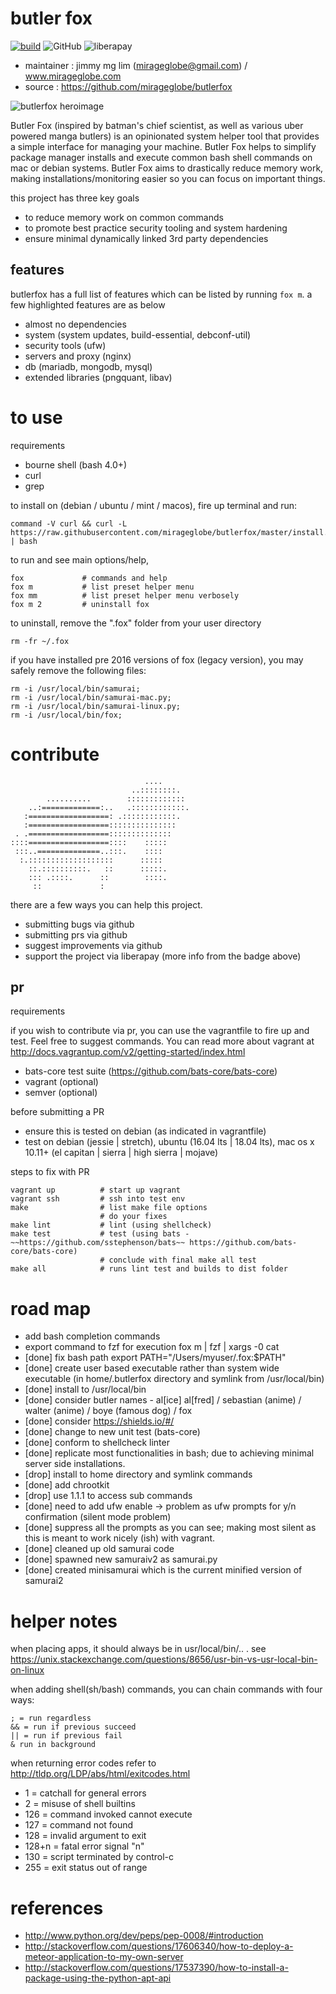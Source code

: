 # butler fox

[![build](https://img.shields.io/travis/mirageglobe/butlerfox.svg)](https://travis-ci.org/mirageglobe/butlerfox)
![GitHub](https://img.shields.io/github/license/mirageglobe/butlerfox.svg)
![liberapay](https://img.shields.io/liberapay/patrons/mirageglobe.svg?logo=liberapay)

- maintainer : jimmy mg lim (mirageglobe@gmail.com) / www.mirageglobe.com
- source : https://github.com/mirageglobe/butlerfox

![butlerfox heroimage](https://github.com/mirageglobe/butlerfox/blob/master/heroimage.png)

Butler Fox (inspired by batman's chief scientist, as well as various uber powered manga butlers) is an opinionated system helper tool that provides a simple interface for managing your machine. Butler Fox helps to simplify package manager installs and execute common bash shell commands on mac or debian systems. Butler Fox aims to drastically reduce memory work, making installations/monitoring easier so you can focus on important things.

this project has three key goals

- to reduce memory work on common commands
- to promote best practice security tooling and system hardening
- ensure minimal dynamically linked 3rd party dependencies

## features

butlerfox has a full list of features which can be listed by running `fox m`. a few highlighted features are as below

- almost no dependencies
- system (system updates, build-essential, debconf-util)
- security tools (ufw)
- servers and proxy (nginx)
- db (mariadb, mongodb, mysql)
- extended libraries (pngquant, libav)

# to use

requirements

- bourne shell (bash 4.0+)
- curl
- grep

to install on (debian / ubuntu / mint / macos), fire up terminal and run:

```
command -V curl && curl -L https://raw.githubusercontent.com/mirageglobe/butlerfox/master/install.sh | bash
```

to run and see main options/help,

```
fox             # commands and help
fox m           # list preset helper menu
fox mm          # list preset helper menu verbosely
fox m 2         # uninstall fox
```

to uninstall, remove the ".fox" folder from your user directory

```
rm -fr ~/.fox
```

if you have installed pre 2016 versions of fox (legacy version), you may safely remove the following files:

```
rm -i /usr/local/bin/samurai;
rm -i /usr/local/bin/samurai-mac.py;
rm -i /usr/local/bin/samurai-linux.py;
rm -i /usr/local/bin/fox;
```

# contribute

```
                              ....
                           ..::::::::.
        ..........        :::::::::::::
    ..:=============:..   .::::::::::::.
   :==================: .::::::::::::.
   :==================:::::::::::::::
 . .==================::::::::::::::
::::==================::::    :::::
 :::..==============..:::.    ::::
  :.:::::::::::::::::::      :::::
    ::.::::::::::.   ::      :::::.
    ::: .::::.      ::        ::::.
     ::             :
```

there are a few ways you can help this project.

- submitting bugs via github
- submitting prs via github
- suggest improvements via github
- support the project via liberapay (more info from the badge above)

## pr

requirements

if you wish to contribute via pr, you can use the vagrantfile to fire up and test. Feel free to suggest commands. You can read more about vagrant at http://docs.vagrantup.com/v2/getting-started/index.html

- bats-core test suite (https://github.com/bats-core/bats-core)
- vagrant (optional)
- semver (optional)

before submitting a PR

- ensure this is tested on debian (as indicated in vagrantfile)
- test on debian (jessie | stretch), ubuntu (16.04 lts | 18.04 lts), mac os x 10.11+ (el capitan | sierra | high sierra | mojave)

steps to fix with PR

```
vagrant up          # start up vagrant
vagrant ssh         # ssh into test env
make                # list make file options
                    # do your fixes
make lint           # lint (using shellcheck)
make test           # test (using bats - ~~https://github.com/sstephenson/bats~~ https://github.com/bats-core/bats-core)
                    # conclude with final make all test
make all            # runs lint test and builds to dist folder
```

# road map

- add bash completion commands
- export command to fzf for execution fox m | fzf | xargs -0 cat
- [done] fix bash path export PATH="/Users/myuser/.fox:$PATH"
- [done] create user based executable rather than system wide executable (in home/.butlerfox directory and symlink from /usr/local/bin)
- [done] install to /usr/local/bin
- [done] consider butler names - al[ice] al[fred] / sebastian (anime) / walter (anime) / boye (famous dog) / fox
- [done] consider https://shields.io/#/
- [done] change to new unit test (bats-core)
- [done] conform to shellcheck linter
- [done] replicate most functionalities in bash; due to achieving minimal server side installations.
- [drop] install to home directory and symlink commands
- [done] add chrootkit
- [drop] use 1.1.1 to access sub commands
- [done] need to add ufw enable -> problem as ufw prompts for y/n confirmation (silent mode problem)
- [done] suppress all the prompts as you can see; making most silent as this is meant to work nicely (ish) with vagrant.
- [done] cleaned up old samurai code
- [done] spawned new samuraiv2 as samurai.py
- [done] created minisamurai which is the current minified version of samurai2

# helper notes

when placing apps, it should always be in usr/local/bin/.. . see https://unix.stackexchange.com/questions/8656/usr-bin-vs-usr-local-bin-on-linux

when adding shell(sh/bash) commands, you can chain commands with four ways:

```
; = run regardless
&& = run if previous succeed
|| = run if previous fail
& run in background
```

when returning error codes refer to http://tldp.org/LDP/abs/html/exitcodes.html

- 1 = catchall for general errors
- 2 = misuse of shell builtins
- 126 = command invoked cannot execute
- 127 = command not found
- 128 = invalid argument to exit
- 128+n = fatal error signal "n"
- 130 = script terminated by control-c
- 255 = exit status out of range

# references

- http://www.python.org/dev/peps/pep-0008/#introduction
- http://stackoverflow.com/questions/17606340/how-to-deploy-a-meteor-application-to-my-own-server
- http://stackoverflow.com/questions/17537390/how-to-install-a-package-using-the-python-apt-api
